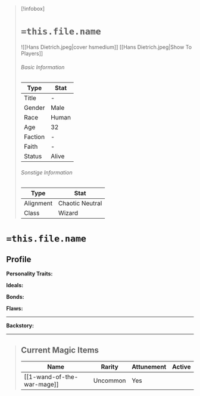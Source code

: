 > [!infobox]
> # `=this.file.name`
> ![[Hans Dietrich.jpeg|cover hsmedium]]
> [[Hans Dietrich.jpeg|Show To Players]]
> ###### Basic Information
> Type |  Stat |
> ---|---|
> Title | - |
> Gender | Male |
> Race | Human |
> Age | 32 |
> Faction | - |
> Faith | - |
> Status | Alive |
> ###### Sonstige Information
> Type |  Stat |
> ---|---|
> Alignment | Chaotic Neutral |
> Class | Wizard |

# `=this.file.name`
## Profile

**Personality Traits:** 

**Ideals:**

**Bonds:**

**Flaws:**

---
**Backstory:**

---
> ## Current Magic Items
> Name |  Rarity | Attunement | Active |
> ---|---|---| ---|
> [[1-wand-of-the-war-mage]] | Uncommon | Yes |
